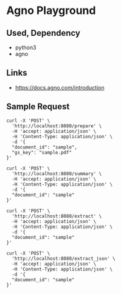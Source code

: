 # Agno Playground

## Used, Dependency

- python3
- agno

## Links

- https://docs.agno.com/introduction

## Sample Request

```shell
curl -X 'POST' \
  'http://localhost:8080/prepare' \
  -H 'accept: application/json' \
  -H 'Content-Type: application/json' \
  -d '{
  "document_id": "sample",
  "gs_key": "sample.pdf"
}'
```

```shell
curl -X 'POST' \
  'http://localhost:8080/summary' \
  -H 'accept: application/json' \
  -H 'Content-Type: application/json' \
  -d '{
  "document_id": "sample"
}'
```

```shell
curl -X 'POST' \
  'http://localhost:8080/extract' \
  -H 'accept: application/json' \
  -H 'Content-Type: application/json' \
  -d '{
  "document_id": "sample"
}'
```

```shell
curl -X 'POST' \
  'http://localhost:8080/extract_json' \
  -H 'accept: application/json' \
  -H 'Content-Type: application/json' \
  -d '{
  "document_id": "sample"
}'
```